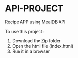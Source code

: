# API-PROJECT

Recipe APP using MealDB API 

To use this project :
1. Download the Zip folder
2. Open the html file (index.html)
3. Run it in a browser
